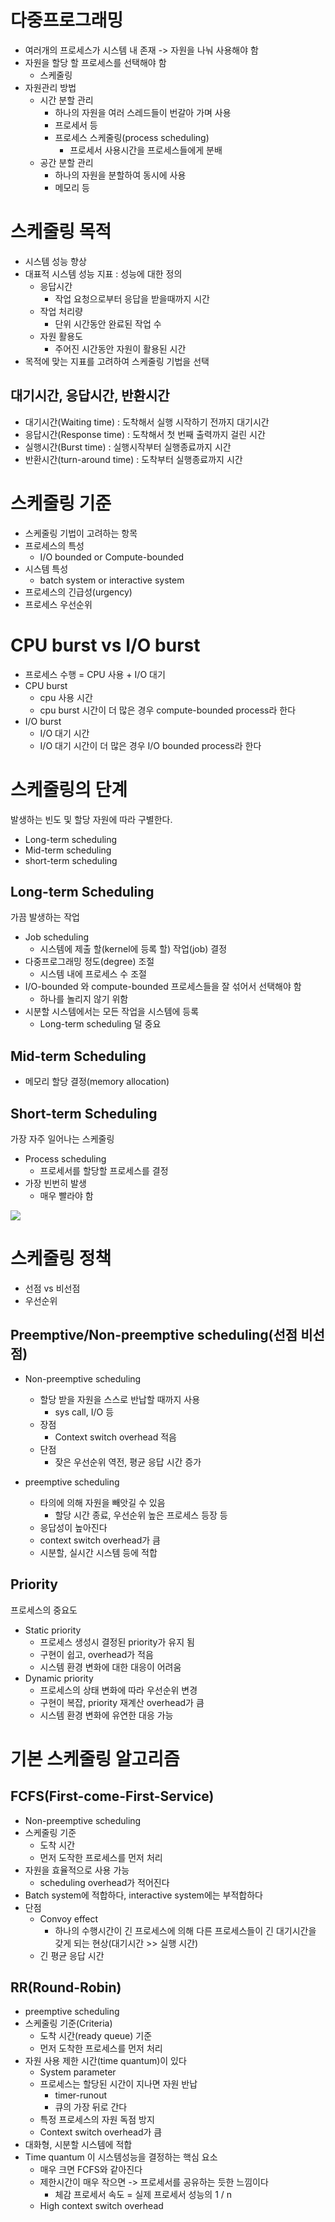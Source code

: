 # 다중프로그래밍
* 여러개의 프로세스가 시스템 내 존재 -> 자원을 나눠 사용해야 함
* 자원을 할당 할 프로세스를 선택해야 함
    * 스케줄링
* 자원관리 방법
    * 시간 분할 관리
        * 하나의 자원을 여러 스레드들이 번갈아 가며 사용
        * 프로세서 등
        * 프로세스 스케줄링(process scheduling) 
            * 프로세서 사용시간을 프로세스들에게 분배
    * 공간 분할 관리
        * 하나의 자원을 분할하여 동시에 사용
        * 메모리 등


# 스케줄링 목적
* 시스템 성능 향상
* 대표적 시스템 성능 지표 : 성능에 대한 정의
    * 응답시간
        * 작업 요청으로부터 응답을 받을때까지 시간
    * 작업 처리량
        * 단위 시간동안 완료된 작업 수
    * 자원 활용도
        * 주어진 시간동안 자원이 활용된 시간
* 목적에 맞는 지표를 고려하여 스케줄링 기법을 선택


## 대기시간, 응답시간, 반환시간
* 대기시간(Waiting time) : 도착해서 실행 시작하기 전까지 대기시간
* 응답시간(Response time) : 도착해서 첫 번째 출력까지 걸린 시간
* 실행시간(Burst time) : 실행시작부터 실행종료까지 시간
* 반환시간(turn-around time) : 도착부터 실행종료까지 시간


# 스케줄링 기준 
* 스케줄링 기법이 고려하는 항목
* 프로세스의 특성
    * I/O bounded or Compute-bounded
* 시스템 특성
    * batch system or interactive system
* 프로세스의 긴급성(urgency)
* 프로세스 우선순위


# CPU burst vs I/O burst
* 프로세스 수행 = CPU 사용 + I/O 대기
* CPU burst
    * cpu 사용 시간
    * cpu burst 시간이 더 많은 경우 compute-bounded process라 한다
* I/O burst
    * I/O 대기 시간
    * I/O 대기 시간이 더 많은 경우 I/O bounded process라 한다

# 스케줄링의 단계
발생하는 빈도 및 할당 자원에 따라 구별한다.

* Long-term scheduling 
* Mid-term scheduling
* short-term scheduling


## Long-term Scheduling
가끔 발생하는 작업
* Job scheduling
    * 시스템에 제출 할(kernel에 등록 할) 작업(job) 결정
* 다중프로그래밍 정도(degree) 조절
    * 시스템 내에 프로세스 수 조절
* I/O-bounded 와 compute-bounded 프로세스들을 잘 섞어서 선택해야 함
    * 하나를 놀리지 않기 위함
* 시분할 시스템에서는 모든 작업을 시스템에 등록
    * Long-term scheduling 덜 중요

## Mid-term Scheduling
* 메모리 할당 결정(memory allocation)


## Short-term Scheduling
가장 자주 일어나는 스케줄링
* Process scheduling
    * 프로세서를 할당할 프로세스를 결정
* 가장 빈번히 발생
    * 매우 빨라야 함

![](https://postfiles.pstatic.net/MjAyMTAzMjNfMjU2/MDAxNjE2NDMwNzYzOTk3.PAODQU8XI0yf1zZaLG22EVquLzhQdQhbx4kLQrsbkVQg.V_gJVIjBIhYJfdYsELuLL2at0IztRsd0T4ol-mtw0NIg.PNG.2008qwe/%EC%BA%A1%EC%B2%98.PNG?type=w773)



# 스케줄링 정책
* 선점 vs 비선점
* 우선순위

## Preemptive/Non-preemptive scheduling(선점 비선점)
* Non-preemptive scheduling
    * 할당 받을 자원을 스스로 반납할 때까지 사용
        * sys call, I/O 등
    * 장점
        * Context switch overhead 적음
    * 단점
        * 잦은 우선순위 역전, 평균 응답 시간 증가

* preemptive scheduling
    * 타의에 의해 자원을 빼앗길 수 있음
        * 할당 시간 종료, 우선순위 높은 프로세스 등장 등
    * 응답성이 높아진다
    * context switch overhead가 큼
    * 시분할, 실시간 시스템 등에 적합

## Priority
프로세스의 중요도

* Static priority
    * 프로세스 생성시 결정된 priority가 유지 됨
    * 구현이 쉽고, overhead가 적음
    * 시스템 환경 변화에 대한 대응이 어려움
* Dynamic priority
    * 프로세스의 상태 변화에 따라 우선순위 변경
    * 구현이 복잡, priority 재계산 overhead가 큼
    * 시스템 환경 변화에 유연한 대응 가능


# 기본 스케줄링 알고리즘

## FCFS(First-come-First-Service)
* Non-preemptive scheduling
* 스케줄링 기준
    * 도착 시간
    * 먼저 도작한 프로세스를 먼저 처리
* 자원을 효율적으로 사용 가능
    * scheduling overhead가 적어진다
* Batch system에 적합하다, interactive system에는 부적합하다
* 단점
    * Convoy effect
        * 하나의 수행시간이 긴 프로세스에 의해 다른 프로세스들이 긴 대기시간을 갖게 되는 현상(대기시간 >> 실행 시간)
    * 긴 평균 응답 시간

## RR(Round-Robin)
* preemptive scheduling
* 스케줄링 기준(Criteria)
    * 도착 시간(ready queue) 기준
    * 먼저 도착한 프로세스를 먼저 처리
* 자원 사용 제한 시간(time quantum)이 있다
    * System parameter
    * 프로세스는 할당된 시간이 지나면 자원 반납
        * timer-runout
        * 큐의 가장 뒤로 간다
    * 특정 프로세스의 자원 독점 방지
    * Context switch overhead가 큼
* 대화형, 시분할 시스템에 적합
* Time quantum 이 시스템성능을 결정하는 핵심 요소
    * 매우 크면 FCFS와 같아진다
    * 제한시간이 매우 작으면 -> 프로세서를 공유하는 듯한 느낌이다
        * 체감 프로세서 속도 = 실제 프로세서 성능의 1 / n
    * High context switch overhead


